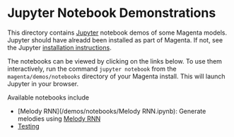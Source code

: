 # Jupyter Notebook Demonstrations

This directory contains [Jupyter](https://jupyter.org)
notebook demos of some Magenta models. Jupyter should have alreadd been installed
as part of Magenta. If not, see the Jupyter
[installation instructions](http://jupyter.readthedocs.io/en/latest/install.html).

The notebooks can be viewed by clicking on the links below.  To use them
interactively, run the command ``jupyter notebook`` from the
``magenta/demos/notebooks`` directory of your Magenta install. This will launch
Jupyter in your browser.


Available notebooks include

* [Melody RNN](/demos/notebooks/Melody RNN.ipynb): Generate melodies using [Melody RNN](/magenta/models/melody_rnn)
* [Testing](http://www.goo)
